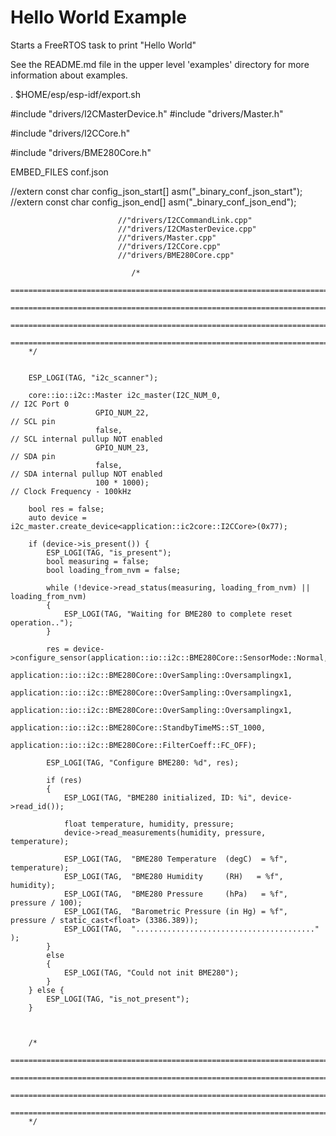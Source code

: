 # Hello World Example

Starts a FreeRTOS task to print "Hello World"

See the README.md file in the upper level 'examples' directory for more information about examples.

. $HOME/esp/esp-idf/export.sh


#include "drivers/I2CMasterDevice.h"
#include "drivers/Master.h"

#include "drivers/I2CCore.h"

#include "drivers/BME280Core.h"

EMBED_FILES conf.json

//extern const char config_json_start[] asm("_binary_conf_json_start");
//extern const char config_json_end[]   asm("_binary_conf_json_end");

							//"drivers/I2CCommandLink.cpp"
							//"drivers/I2CMasterDevice.cpp"
							//"drivers/Master.cpp"
							//"drivers/I2CCore.cpp"
							//"drivers/BME280Core.cpp"

							   /*
	    ==============================================================================================================================
		==============================================================================================================================
		==============================================================================================================================
		==============================================================================================================================
		*/


	    ESP_LOGI(TAG, "i2c_scanner");

	    core::io::i2c::Master i2c_master(I2C_NUM_0,                       	// I2C Port 0
                       GPIO_NUM_22,                     					// SCL pin
                       false,                           					// SCL internal pullup NOT enabled
                       GPIO_NUM_23,                     					// SDA pin
                       false,                           					// SDA internal pullup NOT enabled
                       100 * 1000);                      					// Clock Frequency - 100kHz

	    bool res = false;
	    auto device = i2c_master.create_device<application::ic2core::I2CCore>(0x77);

	    if (device->is_present()) {
			ESP_LOGI(TAG, "is_present");	
			bool measuring = false;
            bool loading_from_nvm = false;

            while (!device->read_status(measuring, loading_from_nvm) || loading_from_nvm)
            {
                ESP_LOGI(TAG, "Waiting for BME280 to complete reset operation..");
            }

            res = device->configure_sensor(application::io::i2c::BME280Core::SensorMode::Normal,
                                           application::io::i2c::BME280Core::OverSampling::Oversamplingx1,
                                           application::io::i2c::BME280Core::OverSampling::Oversamplingx1,
                                           application::io::i2c::BME280Core::OverSampling::Oversamplingx1,
                                           application::io::i2c::BME280Core::StandbyTimeMS::ST_1000,
                                           application::io::i2c::BME280Core::FilterCoeff::FC_OFF);

            ESP_LOGI(TAG, "Configure BME280: %d", res);

            if (res)
            {
                ESP_LOGI(TAG, "BME280 initialized, ID: %i", device->read_id());

                float temperature, humidity, pressure;
		        device->read_measurements(humidity, pressure, temperature);

		        ESP_LOGI(TAG,  "BME280 Temperature  (degC)  = %f", temperature);
		        ESP_LOGI(TAG,  "BME280 Humidity     (RH)   = %f", humidity);
		        ESP_LOGI(TAG,  "BME280 Pressure     (hPa)   = %f", pressure / 100);
		        ESP_LOGI(TAG,  "Barometric Pressure (in Hg) = %f", pressure / static_cast<float> (3386.389));
		        ESP_LOGI(TAG,  "........................................" );
            }
            else
            {
                ESP_LOGI(TAG, "Could not init BME280");
            }
	    } else {
	    	ESP_LOGI(TAG, "is_not_present");
	    }



	    /*
	    ==============================================================================================================================
		==============================================================================================================================
		==============================================================================================================================
		==============================================================================================================================
		*/